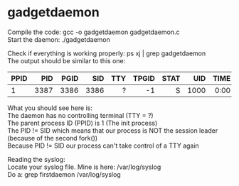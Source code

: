 # gadgetdaemon  

Compile the code: gcc -o gadgetdaemon gadgetdaemon.c  
Start the daemon: ./gadgetdaemon  

Check if everything is working properly: ps xj | grep gadgetdaemon  
The output should be similar to this one:  

| PPID     | PID | PGID   |SID   |TTY   |TPGID   |STAT   |UID   |TIME   |CMD   |
| :------- | ----: | ----: | ----: | ----: | ----: | ----: | ----: | ----: | :---: |
|     1 | 3387 |  3386    |  3386    |  ?    |  -1    |  S    |  1000    |  0:00    |  ./    |

What you should see here is:  
The daemon has no controlling terminal (TTY = ?)  
The parent process ID (PPID) is 1 (The init process)  
The PID != SID which means that our process is NOT the session leader  
(because of the second fork())  
Because PID != SID our process can't take control of a TTY again  

Reading the syslog:  
Locate your syslog file. Mine is here: /var/log/syslog  
Do a: grep firstdaemon /var/log/syslog  
